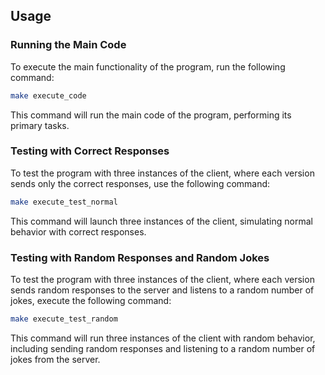 ## Usage

### Running the Main Code

To execute the main functionality of the program, run the following command:

```bash
make execute_code
```

This command will run the main code of the program, performing its primary tasks.

### Testing with Correct Responses

To test the program with three instances of the client, where each version sends only the correct responses, use the following command:

```bash
make execute_test_normal
```

This command will launch three instances of the client, simulating normal behavior with correct responses.

### Testing with Random Responses and Random Jokes

To test the program with three instances of the client, where each version sends random responses to the server and listens to a random number of jokes, execute the following command:

```bash
make execute_test_random
```

This command will run three instances of the client with random behavior, including sending random responses and listening to a random number of jokes from the server.